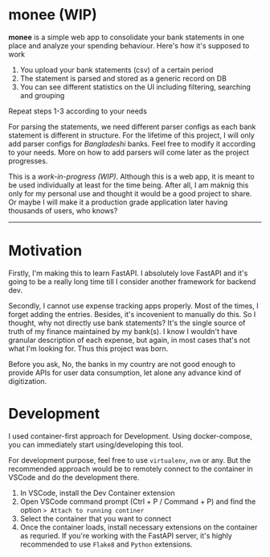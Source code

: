 # monee (WIP)

**monee** is a simple web app to consolidate your bank statements in one place and analyze your spending behaviour. Here's how it's supposed to work

1. You upload your bank statements (csv) of a certain period
2. The statement is parsed and stored as a generic record on DB
3. You can see different statistics on the UI including filtering, searching and grouping

Repeat steps 1-3 according to your needs

For parsing the statements, we need different parser configs as each bank statement is different in structure. For the lifetime of this project, I will only add parser configs for *Bangladeshi* banks. Feel free to modify it according to your needs. More on how to add parsers will come later as the project progresses.

This is a *work-in-progress (WIP)*. Although this is a web app, it is meant to be used individually at least for the time being. After all, I am maknig this only for my personal use and thought it would be a good project to share. Or maybe I will make it a production grade application later having thousands of users, who knows?

---

# Motivation
Firstly, I'm making this to learn FastAPI. I absolutely love FastAPI and it's going to be a really long time till I consider another framework for backend dev.

Secondly, I cannot use expense tracking apps properly. Most of the times, I forget adding the entries. Besides, it's incovenient to manually do this. So I thought, why not directly use bank statements? It's the single source of truth of my finance maintained by my bank(s). I know I wouldn't have granular description of each expense, but again, in most cases that's not what I'm looking for. Thus this project was born.

Before you ask, No, the banks in my country are not good enough to provide APIs for user data consumption, let alone any advance kind of digitization.


# Development
I used container-first approach for Development. Using docker-compose, you can immediately start using/developing this tool.

For development purpose, feel free to use `virtualenv`, `nvm` or any. But the recommended approach would be to remotely connect to the container in VSCode and do the development there.

1. In VSCode, install the Dev Container extension
2. Open VSCode command prompt (Ctrl + P / Command + P) and find the option `> Attach to running continer`
3. Select the container that you want to connect
4. Once the container loads, install necessary extensions on the container as requried. If you're working with the FastAPI server, it's highly recommended to use `Flake8` and `Python` extensions.
